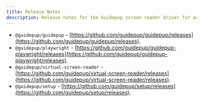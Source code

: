 ```yaml
---
title: Release Notes
description: Release notes for the Guidepup screen reader driver for accessibility automation testing.
---
```


- `@guidepup/guidepup` - [https://github.com/guidepup/guidepup/releases](https://github.com/guidepup/guidepup/releases).
- `@guidepup/playwright` - [https://github.com/guidepup/guidepup-playwright/releases](https://github.com/guidepup/guidepup-playwright/releases).
- `@guidepup/virtual-screen-reader` - [https://github.com/guidepup/virtual-screen-reader/releases](https://github.com/guidepup/virtual-screen-reader/releases).
- `@guidepup/setup` - [https://github.com/guidepup/setup/releases](https://github.com/guidepup/setup/releases).
